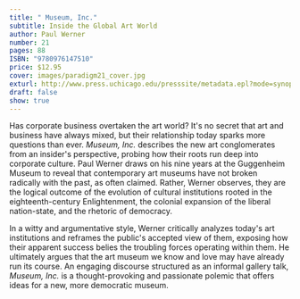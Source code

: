 ```yaml
---
title: " Museum, Inc."
subtitle: Inside the Global Art World
author: Paul Werner
number: 21
pages: 88
ISBN: "9780976147510"
price: $12.95
cover: images/paradigm21_cover.jpg
exturl: http://www.press.uchicago.edu/presssite/metadata.epl?mode=synopsis&bookkey=168728
draft: false
show: true
---
```

Has corporate business overtaken the art world? It's no secret that art and business have always mixed, but their relationship today sparks more questions than ever. *Museum, Inc.* describes the new art conglomerates from an insider's perspective, probing how their roots run deep into corporate culture. Paul Werner draws on his nine years at the Guggenheim Museum to reveal that contemporary art museums have not broken radically with the past, as often claimed. Rather, Werner observes, they are the logical outcome of the evolution of cultural institutions rooted in the eighteenth-century Enlightenment, the colonial expansion of the liberal nation-state, and the rhetoric of democracy.

In a witty and argumentative style, Werner critically analyzes today's art institutions and reframes the public's accepted view of them, exposing how their apparent success belies the troubling forces operating within them. He ultimately argues that the art museum we know and love may have already run its course. An engaging discourse structured as an informal gallery talk, *Museum, Inc.* is a thought-provoking and passionate polemic that offers ideas for a new, more democratic museum.